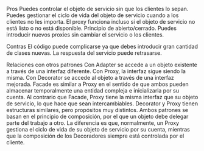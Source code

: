 Pros
Puedes controlar el objeto de servicio sin que los clientes lo sepan.
Puedes gestionar el ciclo de vida del objeto de servicio cuando a los clientes no les importa.
El proxy funciona incluso si el objeto de servicio no está listo o no está disponible.
Principio de abierto/cerrado. Puedes introducir nuevos proxies sin cambiar el servicio o los clientes.


Contras
El código puede complicarse ya que debes introducir gran cantidad de clases nuevas.
La respuesta del servicio puede retrasarse.


Relaciones con otros patrones
Con Adapter se accede a un objeto existente a través de una interfaz diferente. Con Proxy, la interfaz sigue siendo la misma. Con Decorator se accede al objeto a través de una interfaz mejorada.
Facade es similar a Proxy en el sentido de que ambos pueden almacenar temporalmente una entidad compleja e inicializarla por su cuenta. Al contrario que Facade, Proxy tiene la misma interfaz que su objeto de servicio, lo que hace que sean intercambiables.
Decorator y Proxy tienen estructuras similares, pero propósitos muy distintos. Ambos patrones se basan en el principio de composición, por el que un objeto debe delegar parte del trabajo a otro. La diferencia es que, normalmente, un Proxy gestiona el ciclo de vida de su objeto de servicio por su cuenta, mientras que la composición de los Decoradores siempre está controlada por el cliente.
